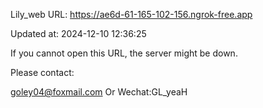 Lily_web URL: https://ae6d-61-165-102-156.ngrok-free.app

Updated at: 2024-12-10 12:36:25

If you cannot open this URL, the server might be down.

Please contact: 

goley04@foxmail.com Or Wechat:GL_yeaH
